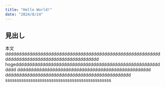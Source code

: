 ```yaml
---
title: "Hello World!"
date: "2024/8/24"
---
```


## 見出し

本文 ddddddddddddddddddddddddddddddddddddddddddddddddddddddddddddddddddddddddddddddddddddddddddddd
hogedddddddddddddddddddddddddddddddddddddddddddddddddddddddddd
dddddddddddddddddddddddddddddddddddddddddddddddddd
ddddddddddddddddddddddddddddddddddddddddddddddd
ssssssssssssssssssssssssssssssssssssssssssssss
